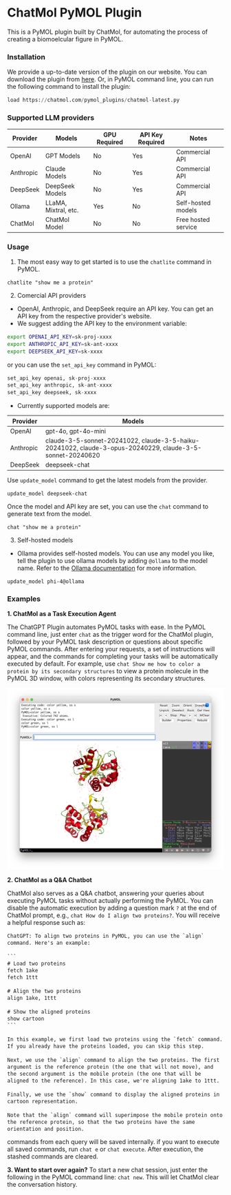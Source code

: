 # ChatMol PyMOL Plugin
This is a PyMOL plugin built by ChatMol, for automating the process of creating a biomoelcular figure in PyMOL. 

### Installation

We provide a up-to-date version of the plugin on our website. You can download the plugin from [here](https://chatmol.com/pymol_plugins/chatmol-latest.py). Or, in PyMOL command line, you can run the following command to install the plugin:

```python
load https://chatmol.com/pymol_plugins/chatmol-latest.py
```

### Supported LLM providers
| Provider  | Models               | GPU Required | API Key Required | Notes               |
| --------- | -------------------- | ------------ | ---------------- | ------------------- |
| OpenAI    | GPT Models           | No           | Yes              | Commercial API      |
| Anthropic | Claude Models        | No           | Yes              | Commercial API      |
| DeepSeek  | DeepSeek Models      | No           | Yes              | Commercial API      |
| Ollama    | LLaMA, Mixtral, etc. | Yes          | No               | Self-hosted models  |
| ChatMol   | ChatMol Model        | No           | No               | Free hosted service |

### Usage
1. The most easy way to get started is to use the `chatlite` command in PyMOL. 
```pymol
chatlite "show me a protein"
```

2. Comercial API providers
- OpenAI, Anthropic, and DeepSeek require an API key. You can get an API key from the respective provider's website.
- We suggest adding the API key to the environment variable:
```bash
export OPENAI_API_KEY=sk-proj-xxxx
export ANTHROPIC_API_KEY=sk-ant-xxxx
export DEEPSEEK_API_KEY=sk-xxxx
```
or you can use the `set_api_key` command in PyMOL:
```python
set_api_key openai, sk-proj-xxxx
set_api_key anthropic, sk-ant-xxxx
set_api_key deepseek, sk-xxxx
```
- Currently supported models are:

| **Provider** | **Models**                                                                                                |
| ------------ | --------------------------------------------------------------------------------------------------------- |
| OpenAI       | gpt-4o, gpt-4o-mini                                                                                       |
| Anthropic    | claude-3-5-sonnet-20241022, claude-3-5-haiku-20241022, claude-3-opus-20240229, claude-3-5-sonnet-20240620 |
| DeepSeek     | deepseek-chat                                                                                             |

Use `update_model` command to get the latest models from the provider.

```pymol
update_model deepseek-chat
```

Once the model and API key are set, you can use the `chat` command to generate text from the model.
```pymol
chat "show me a protein"
```

3. Self-hosted models
- Ollama provides self-hosted models. You can use any model you like, tell the plugin to use ollama models by adding `@ollama` to the model name. Refer to the [Ollama documentation](https://ollama.com/docs) for more information.
```pymol
update_model phi-4@ollama
```

### Examples

**1. ChatMol as a Task Execution Agent**

The ChatGPT Plugin automates PyMOL tasks with ease. In the PyMOL command line, just enter `chat` as the trigger word for the ChatMol plugin, followed by your PyMOL task description or questions about specific PyMOL commands. After entering your requests, a set of instructions will appear, and the commands for completing your tasks will be automatically executed by default. For example, use `chat Show me how to color a protein by its secondary structures` to view a protein molecule in the PyMOL 3D window, with colors representing its secondary structures.

![img](../assets/img_ss.png)

**2. ChatMol as a Q&A Chatbot**

ChatMol also serves as a Q&A chatbot, answering your queries about executing PyMOL tasks without actually performing the PyMOL. 
You can disable the automatic execution by adding a question mark `?` at the end of ChatMol prompt, e.g., `chat How do I align two proteins?`. You will receive a helpful response such as:
   
````
ChatGPT: To align two proteins in PyMOL, you can use the `align` command. Here's an example:

```
# Load two proteins
fetch 1ake
fetch 1ttt

# Align the two proteins
align 1ake, 1ttt

# Show the aligned proteins
show cartoon
```

In this example, we first load two proteins using the `fetch` command. If you already have the proteins loaded, you can skip this step.

Next, we use the `align` command to align the two proteins. The first argument is the reference protein (the one that will not move), and the second argument is the mobile protein (the one that will be aligned to the reference). In this case, we're aligning 1ake to 1ttt.

Finally, we use the `show` command to display the aligned proteins in cartoon representation.

Note that the `align` command will superimpose the mobile protein onto the reference protein, so that the two proteins have the same orientation and position.

````
  commands from each query will be saved internally. if you want to execute all saved commands, run `chat e` or `chat execute`. After execution, the stashed commands are cleared.

**3. Want to start over again?**
To start a new chat session, just enter the following in the PyMOL command line: `chat new`. This will let ChatMol clear the conversation history.